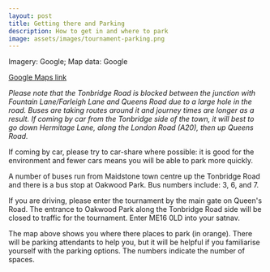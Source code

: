 ```yaml
---
layout: post
title: Getting there and Parking
description: How to get in and where to park
image: assets/images/tournament-parking.png
---
```


Imagery: Google; Map data: Google

[Google Maps link](https://goo.gl/maps/frrYEpZyDNE2)

*Please note that the Tonbridge Road is blocked between the junction with Fountain Lane/Farleigh Lane and Queens Road due to a large hole in the road. Buses are taking routes around it and journey times are longer as a result. If coming by car from the Tonbridge side of the town, it will best to go down Hermitage Lane, along the London Road (A20), then up Queens Road.*

If coming by car, please try to car-share where possible: it is good for the environment and fewer cars means you will be able to park more quickly. 

A number of buses run from Maidstone town centre up the Tonbridge Road and there is a bus stop at Oakwood Park. Bus numbers include: 3, 6, and 7.

If you are driving, please enter the tournament by the main gate on Queen's Road. The entrance to Oakwood Park along the Tonbridge Road side will be closed to traffic for the tournament. Enter ME16 0LD into your satnav.

The map above shows you where there places to park (in orange). There will be parking attendants to help you, but it will be helpful if you familiarise yourself with the parking options. The numbers indicate the number of spaces.

